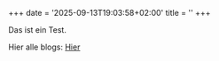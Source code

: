 +++
date = '2025-09-13T19:03:58+02:00'
title = ''
+++

Das ist ein Test.

Hier alle blogs:
[Hier](/testseite)
